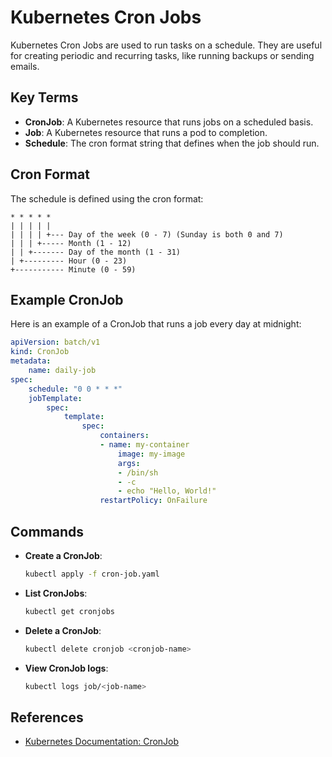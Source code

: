 # Kubernetes Cron Jobs

Kubernetes Cron Jobs are used to run tasks on a schedule. They are useful for creating periodic and recurring tasks, like running backups or sending emails.

## Key Terms

- **CronJob**: A Kubernetes resource that runs jobs on a scheduled basis.
- **Job**: A Kubernetes resource that runs a pod to completion.
- **Schedule**: The cron format string that defines when the job should run.

## Cron Format

The schedule is defined using the cron format:
```
* * * * *
| | | | |
| | | | +--- Day of the week (0 - 7) (Sunday is both 0 and 7)
| | | +----- Month (1 - 12)
| | +------- Day of the month (1 - 31)
| +--------- Hour (0 - 23)
+----------- Minute (0 - 59)
```

## Example CronJob

Here is an example of a CronJob that runs a job every day at midnight:

```yaml
apiVersion: batch/v1
kind: CronJob
metadata:
    name: daily-job
spec:
    schedule: "0 0 * * *"
    jobTemplate:
        spec:
            template:
                spec:
                    containers:
                    - name: my-container
                        image: my-image
                        args:
                        - /bin/sh
                        - -c
                        - echo "Hello, World!"
                    restartPolicy: OnFailure
```

## Commands

- **Create a CronJob**:
    ```sh
    kubectl apply -f cron-job.yaml
    ```

- **List CronJobs**:
    ```sh
    kubectl get cronjobs
    ```

- **Delete a CronJob**:
    ```sh
    kubectl delete cronjob <cronjob-name>
    ```

- **View CronJob logs**:
    ```sh
    kubectl logs job/<job-name>
    ```

## References

- [Kubernetes Documentation: CronJob](https://kubernetes.io/docs/concepts/workloads/controllers/cron-jobs/)